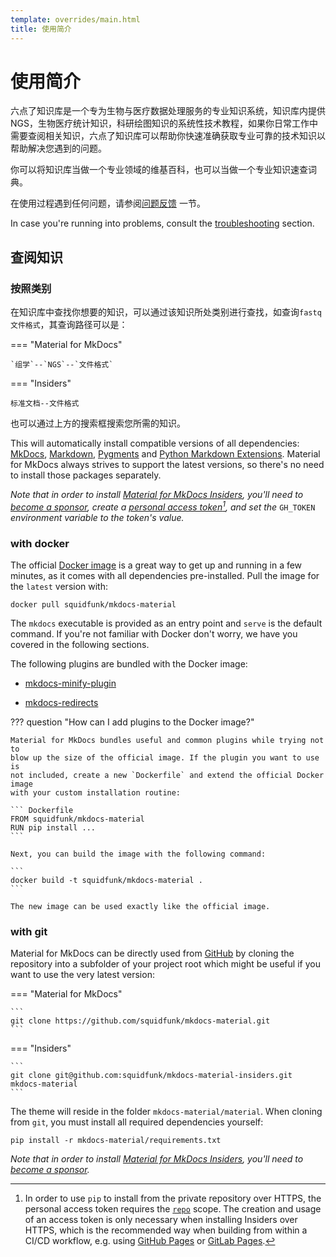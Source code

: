 ```yaml
---
template: overrides/main.html
title: 使用简介
---
```


# 使用简介

六点了知识库是一个专为生物与医疗数据处理服务的专业知识系统，知识库内提供NGS，生物医疗统计知识，科研绘图知识的系统性技术教程，如果你日常工作中需要查阅相关知识，六点了知识库可以帮助你快速准确获取专业可靠的技术知识以帮助解决您遇到的问题。

你可以将知识库当做一个专业领域的维基百科，也可以当做一个专业知识速查词典。

在使用过程遇到任何问题，请参阅[问题反馈][4] 一节。

In case you're running into problems, consult the [troubleshooting][4] section.

[1]: https://www.mkdocs.org
[2]: #with-pip
[3]: #with-docker
[4]: 问题反馈.md

## 查阅知识

### 按照类别

在知识库中查找你想要的知识，可以通过该知识所处类别进行查找，如查询`fastq文件格式`，其查询路径可以是：


=== "Material for MkDocs"

	`组学`--`NGS`--`文件格式`

=== "Insiders"

	标准文档--文件格式

也可以通过上方的搜索框搜索您所需的知识。

This will automatically install compatible versions of all dependencies:
[MkDocs][1], [Markdown][5], [Pygments][6] and [Python Markdown Extensions][7].
Material for MkDocs always strives to support the latest versions, so there's
no need to install those packages separately.

_Note that in order to install [Material for MkDocs Insiders][8], you'll
need to [become a sponsor][9], create a [personal access token][10][^1], and
set the_ `GH_TOKEN` _environment variable to the token's value._

[5]: https://python-markdown.github.io/
[6]: https://pygments.org/
[7]: https://facelessuser.github.io/pymdown-extensions/
[8]: insiders.md
[9]: insiders.md#how-to-become-a-sponsor
[10]: https://docs.github.com/en/github/authenticating-to-github/creating-a-personal-access-token

### with docker

The official [Docker image][11] is a great way to get up and running in a few
minutes, as it comes with all dependencies pre-installed. Pull the image for the 
`latest` version with:

```
docker pull squidfunk/mkdocs-material
```

The `mkdocs` executable is provided as an entry point and `serve` is the 
default command. If you're not familiar with Docker don't worry, we have you
covered in the following sections.

The following plugins are bundled with the Docker image:

* [mkdocs-minify-plugin][12]
* [mkdocs-redirects][13]

  [11]: https://hub.docker.com/r/squidfunk/mkdocs-material/
  [12]: https://github.com/byrnereese/mkdocs-minify-plugin
  [13]: https://github.com/datarobot/mkdocs-redirects

??? question "How can I add plugins to the Docker image?"

    Material for MkDocs bundles useful and common plugins while trying not to
    blow up the size of the official image. If the plugin you want to use is
    not included, create a new `Dockerfile` and extend the official Docker image
    with your custom installation routine:
    
    ``` Dockerfile
    FROM squidfunk/mkdocs-material
    RUN pip install ...
    ```
    
    Next, you can build the image with the following command:
    
    ```
    docker build -t squidfunk/mkdocs-material .
    ```
    
    The new image can be used exactly like the official image.

### with git

Material for MkDocs can be directly used from [GitHub][14] by cloning the
repository into a subfolder of your project root which might be useful if you
want to use the very latest version:

=== "Material for MkDocs"

    ```
    git clone https://github.com/squidfunk/mkdocs-material.git
    ```

=== "Insiders"

    ```
    git clone git@github.com:squidfunk/mkdocs-material-insiders.git mkdocs-material
    ```

The theme will reside in the folder `mkdocs-material/material`. When cloning
from `git`, you must install all required dependencies yourself:

```
pip install -r mkdocs-material/requirements.txt
```

_Note that in order to install [Material for MkDocs Insiders][8], you'll
need to [become a sponsor][9]._

[14]: https://github.com/squidfunk/mkdocs-material

[^1]:
    In order to use `pip` to install from the private repository over HTTPS, the
    personal access token requires the [`repo`][15] scope. The creation and
    usage of an access token is only necessary when installing Insiders over
    HTTPS, which is the recommended way when building from within a CI/CD
    workflow, e.g. using [GitHub Pages][16] or [GitLab Pages][17].

[15]: https://docs.github.com/en/developers/apps/scopes-for-oauth-apps#available-scopes
[16]: publishing-your-site.md#github-pages
[17]: publishing-your-site.md#gitlab-pages
